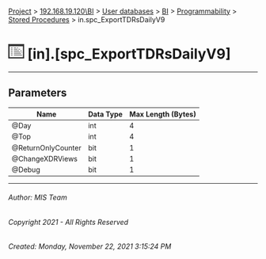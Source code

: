 #### 

[Project](../../../../../index.md) > [192.168.19.120\\BI](../../../../index.md) > [User databases](../../../index.md) > [BI](../../index.md) > [Programmability](../index.md) > [Stored Procedures](Stored_Procedures.md) > in.spc_ExportTDRsDailyV9

# ![Stored Procedures](../../../../../Images/StoredProcedure32.png) [in].[spc_ExportTDRsDailyV9]

---

## <a name="#parameters"></a>Parameters

| Name | Data Type | Max Length (Bytes) |
|---|---|---|
| @Day | int | 4 |
| @Top | int | 4 |
| @ReturnOnlyCounter | bit | 1 |
| @ChangeXDRViews | bit | 1 |
| @Debug | bit | 1 |


---

###### Author:  MIS Team

###### Copyright 2021 - All Rights Reserved

###### Created: Monday, November 22, 2021 3:15:24 PM

